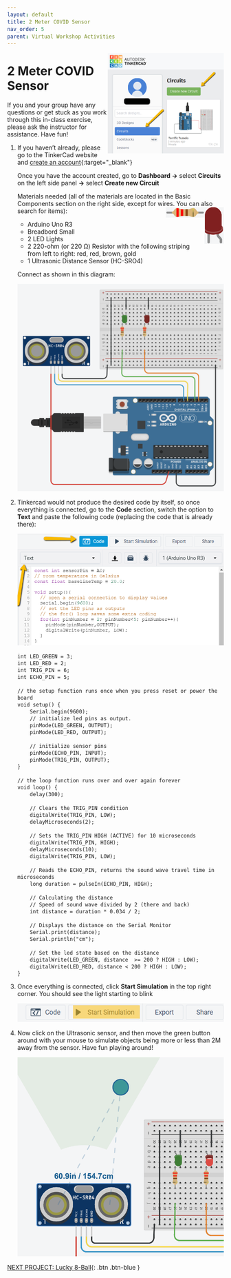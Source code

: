 ```yaml
---
layout: default
title: 2 Meter COVID Sensor
nav_order: 5
parent: Virtual Workshop Activities
---
```

<img src="..\images\virtual_workshops\2M_covid_sensor\tinkercad_account.png" alt="tinkercad account" style="float:right;width:270px;">

# 2 Meter COVID Sensor

If you and your group have any questions or get stuck as you work through this in-class exercise, please ask the instructor for assistance.  Have fun!

1.  If you haven’t already, please go to the TinkerCad website and [create an account](https://www.tinkercad.com/){:target="_blank"}

    Once you have the account created, go to **Dashboard ->** select **Circuits** on the left side panel **->** select **Create new Circuit**

    Materials needed (all of the materials are located in the Basic Components section on the right side, except for wires. You can also search for items):
    <img src="..\images\virtual_workshops\hello_world\led_cartoon.png" alt="led" style="float:right;width:45px;">
    <img src="..\images\virtual_workshops\hello_world\resistor_cartoon.png" alt="resistor" style="float:right;width:90px;">
    - Arduino Uno R3
    - Breadbord Small
    - 2 LED Lights
    - 2 220-ohm (or 220 &Omega;) Resistor with the following striping from left to right: red, red, brown, gold
    - 1 Ultrasonic Distance Sensor (HC-SRO4)
    
    Connect as shown in this diagram:

    <img src="..\images\virtual_workshops\2M_covid_sensor\breadboard_schematic.png" alt="breadboard" style="width:480px;">

2.  Tinkercad would not produce the desired code by itself, so once everything is connected, go to the **Code** section, switch the option to **Text** and paste the following code (replacing the code that is already there):

    <img src="..\images\virtual_workshops\2M_covid_sensor\code.png" alt="code" style="width:480px;">

    ```
    int LED_GREEN = 3;
    int LED_RED = 2;
    int TRIG_PIN = 6;
    int ECHO_PIN = 5;

    // the setup function runs once when you press reset or power the board
    void setup() {
        Serial.begin(9600);
        // initialize led pins as output.
        pinMode(LED_GREEN, OUTPUT);
        pinMode(LED_RED, OUTPUT);

        // initialize sensor pins
        pinMode(ECHO_PIN, INPUT);
        pinMode(TRIG_PIN, OUTPUT);
    }

    // the loop function runs over and over again forever
    void loop() {
        delay(300);

        // Clears the TRIG_PIN condition
        digitalWrite(TRIG_PIN, LOW);
        delayMicroseconds(2);

        // Sets the TRIG_PIN HIGH (ACTIVE) for 10 microseconds
        digitalWrite(TRIG_PIN, HIGH);
        delayMicroseconds(10);
        digitalWrite(TRIG_PIN, LOW);

        // Reads the ECHO_PIN, returns the sound wave travel time in microseconds
        long duration = pulseIn(ECHO_PIN, HIGH);

        // Calculating the distance
        // Speed of sound wave divided by 2 (there and back)
        int distance = duration * 0.034 / 2; 

        // Displays the distance on the Serial Monitor
        Serial.print(distance);
        Serial.println("cm");

        // Set the led state based on the distance
        digitalWrite(LED_GREEN, distance  >= 200 ? HIGH : LOW);
        digitalWrite(LED_RED, distance < 200 ? HIGH : LOW);
    }
    ```

3.  Once everything is connected, click **Start Simulation** in the top right corner. You should see the light starting to blink

    <img src="..\images\virtual_workshops\2M_covid_sensor\simulation.png" alt="simulation" style="width:480px;">

4.  Now click on the Ultrasonic sensor, and then move the green button around with your mouse to simulate objects being more or less than 2M away from the sensor. Have fun playing around!

    <img src="..\images\virtual_workshops\2M_covid_sensor\breadboard_in_action.png" alt="breadboard demonstration" style="width:480px;">

[NEXT PROJECT: Lucky 8-Ball](lucky_8-ball.html){: .btn .btn-blue }
